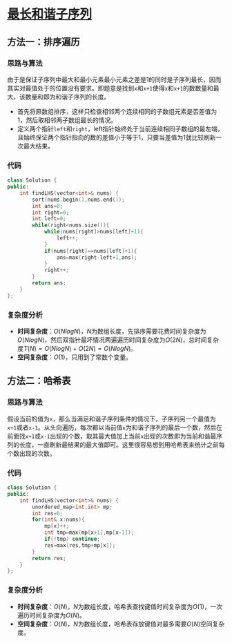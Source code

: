# [最长和谐子序列](https://leetcode-cn.com/problems/longest-harmonious-subsequence/)

## 方法一：排序遍历

### 思路与算法

由于是保证子序列中最大和最小元素最小元素之差是1的同时是子序列最长，因而其实对最值处于的位置没有要求。即题意是找到``x``和``x+1``使得``x``和``x+1``的数数量和最大，该数量和即为和谐子序列的长度。

- 首先将原数组排序，这样只检查相邻两个连续相同的子数组元素是否差值为1，然后取相邻两子数组最长的情况。
- 定义两个指针``left``和``right``，left指针始终处于当前连续相同子数组的最左端，且始终保证两个指针指向的数的差值小于等于1，只要当差值为1就比较刷新一次最大结果。

### 代码

```c++
class Solution {
public:
    int findLHS(vector<int>& nums) {
        sort(nums.begin(),nums.end());
        int ans=0;
        int right=0;
        int left=0;
        while(right<nums.size()){
            while(nums[right]>nums[left]+1){
                left++;
            }
            if(nums[right]==nums[left]+1){
                ans=max(right-left+1,ans);
            }
            right++;
        }
        return ans;
    }
};
```

### 复杂度分析

- **时间复杂度**：$O(NlogN)$，$N$为数组长度，先排序需要花费时间复杂度为$O(NlogN)$，然后双指针最坏情况两遍遍历时间复杂度为$O(2N)$，总时间复杂度$T(N)=O(NlogN)+O(2N)=O(NlogN)$。
- **空间复杂度**：$O(1)$，只用到了常数个变量。

## 方法二：哈希表

### 思路与算法

假设当前的值为``x``，那么当满足和谐子序列条件的情况下，子序列另一个最值为``x+1``或者``x-1``。从头向遍历，每次都以当前值``x``为和谐子序列的最后一个数，然后在前面找``x+1``或``x-1``出现的个数，取其最大值加上当前``x``出现的次数即为当前和谐最序列的长度，一直刷新最结果的最大值即可。这里很容易想到用哈希表来统计之前每个数出现的次数。

### 代码

```c++
class Solution {
public:
    int findLHS(vector<int>& nums) {
        unordered_map<int,int> mp;
        int res=0;
        for(int& x:nums){
            mp[x]++;
            int tmp=max(mp[x+1],mp[x-1]);
            if(!tmp) continue;
            res=max(res,tmp+mp[x]);
        }
        return res;
    }
};
```

### 复杂度分析

- **时间复杂度**：$O(N)$，$N$为数组长度，哈希表查找键值时间复杂度为$O(1)$，一次遍历时间复杂度为$O(N)$。
- **空间复杂度**：$O(N)$，$N$为数组长度，哈希表存放键值对最多需要$O(N)$空间复杂度。

